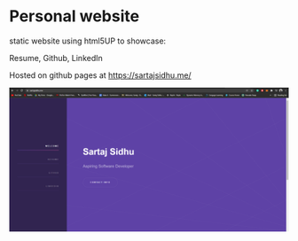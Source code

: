 # Personal website

static website using html5UP to showcase:

Resume, Github, LinkedIn

Hosted on github pages at https://sartajsidhu.me/

![](images/screenshot.png)
